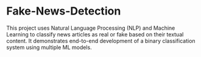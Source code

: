 # Fake-News-Detection
This project uses Natural Language Processing (NLP) and Machine Learning to classify news articles as real or fake based on their textual content. It demonstrates end-to-end development of a binary classification system using multiple ML models.
